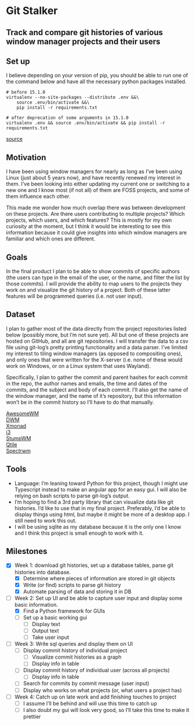 # Git Stalker

## Track and compare git histories of various window manager projects and their users

## Set up

I believe depending on your version of pip, you should be able to run one of the command
below and have all the necessary python packages installed.

```
# before 15.1.0
virtualenv --no-site-packages --distribute .env &&\
    source .env/bin/activate &&\
    pip install -r requirements.txt
```


```
# after deprecation of some arguments in 15.1.0
virtualenv .env && source .env/bin/activate && pip install -r requirements.txt
```

[source](https://stackoverflow.com/a/12657803)


## Motivation

I have been using window managers for nearly as long as I’ve been using Linux (just about 5 years now), and have recently renewed my interest in them.  I’ve been looking into either updating my current one or switching to a new one and I know most (if not all) of them are FOSS projects, and some of them influence each other.	

This made me wonder how much overlap there was between development on these projects.  Are there users contributing to multiple projects?  Which projects, which users, and which features?  This is mostly for my own curiosity at the moment, but I think it would be interesting to see this information because it could give insights into which window managers are familiar and which ones are different.


## Goals

In the final product I plan to be able to show commits of specific authors (the users can type in the email of the user, or the name, and filter the list by those commits).  I will provide the ability to map users to the projects they work on and visualize the git history of a project.  Both of these latter features will be programmed queries (i.e. not user input).


## Dataset

I plan to gather most of the data directly from the project repositories listed below (possibly more, but I’m not sure yet).  All but one of these projects are hosted on GitHub, and all are git repositories.  I will transfer the data to a csv file using git-log’s pretty printing functionality and a data parser.  I’ve limited my interest to tiling window managers (as opposed to compositing ones), and only ones that were written for the X-server (i.e. none of these would work on Windows, or on a Linux system that uses Wayland).

Specifically, I plan to gather the commit and parent hashes for each commit in the repo, the author names and emails, the time and dates of the commits, and the subject and body of each commit. I’ll also get the name of the window manager, and the name of it’s repository, but this information won’t be in the commit history so I’ll have to do that manually.

[AwesomeWM](https://github.com/awesomeWM/awesome) \
[DWM](https://git.suckless.org/dwm/) \
[Xmonad](https://github.com/xmonad/xmonad) \
[i3](https://github.com/i3/i3) \
[StumpWM](https://github.com/stumpwm/stumpwm) \
[Qtile](https://github.com/qtile/qtile) \
[Spectrwm](https://github.com/conformal/spectrwm)


## Tools

 - Language: I’m leaning toward Python for this project, though I might use Typescript instead to make an angular app for an easy gui.  I will also be relying on bash scripts to parse git-log’s output.
 - I’m hoping to find a 3rd party library that can visualize data like git histories.  I’d like to use that in my final project.  Preferably, I’d be able to display things using html, but maybe it might be more of a desktop app.  I still need to work this out.  
 - I will be using sqlite as my database because it is the only one I know and I think this project is small enough to work with it.


## Milestones
- [x] Week 1: download git histories, set up a database tables, parse git histories into database.
  - [x] Determine where pieces of information are stored in git objects
  - [x] Write (or find) scripts to parse git history
  - [x] Automate parsing of data and storing it in DB
- [ ] Week 2: Set up UI and be able to capture user input and display some basic information.
  - [x] Find a Python framework for GUIs
  - [ ] Set up a basic working gui
    - [ ] Display text
    - [ ] Output text
    - [ ] Take user input
- [ ] Week 3: Write sql queries and display them on UI
  - [ ] Display commit history of individual project
    - [ ] Visualize commit histories as a graph
    - [ ] Display info in table
  - [ ] Display commit history of individual user (across all projects)
    - [ ] Display info in table
  - [ ] Search for commits by commit message (user input)
  - [ ] Display who works on what projects (or, what users a project has)
- [ ] Week 4: Catch up on late work and add finishing touches to project
  - [ ] I assume I’ll be behind and will use this time to catch up
  - [ ] I also doubt my gui will look very good, so I’ll take this time to make it prettier